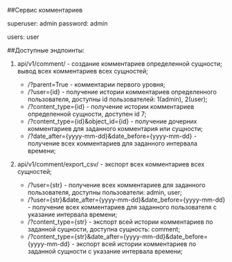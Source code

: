 ##Сервис комментариев

superuser: admin password: admin

users: user

##Доступные эндпоинты:

1. api/v1/comment/ - создание комментариев определенной сущности; вывод всех комментариев всех сущностей;
   - /?parent=True - комментарии первого уровня;
   - /?user={id} - получение истории комментариев определенного пользователя,
      доступны id пользователей: 1(admin), 2(user);
   - /?content_type={id} - получение истории комментариев определенной сущности,
      доступен id 7;
   - /?content_type={id}&object_id={id} - получение дочерних комментариев для заданного комментария или сущности;
   - /?date_after={yyyy-mm-dd}&date_before={yyyy-mm-dd} - получение всех комментариев для заданного интервала времени;

2. api/v1/comment/export_csv/ - экспорт всех комментариев всех сущностей;
   - /?user={str} - получение всех комментариев для заданного пользователя,
      доступны пользователи: admin, user;
   - /?user={str}&date_after={yyyy-mm-dd}&date_before={yyyy-mm-dd} - получение всех комментариев для заданного пользователя с указание интервала времени;
   - /?content_type={str} - экспорт всей истории комментариев по заданной сущности,
      доступна сущность: comment;
   - /?content_type={str}&date_after={yyyy-mm-dd}&date_before={yyyy-mm-dd} - экспорт всей истории комментариев по заданной сущности с указание интервала времени;